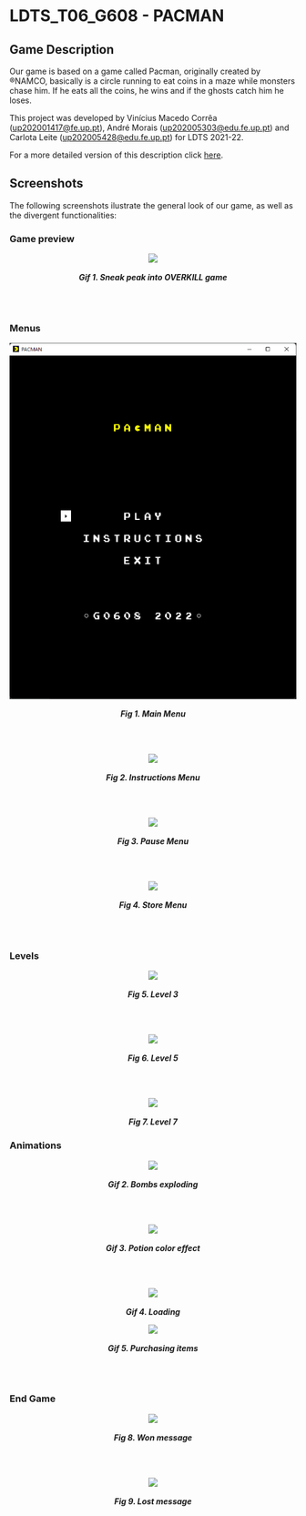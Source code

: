 # LDTS_T06_G608 - PACMAN

## Game Description

Our game is based on a game called Pacman, originally created by ®NAMCO, basically is a circle running to eat coins in a maze while monsters chase him. If he eats all the coins, he wins and if the ghosts catch him he loses.

This project was developed by Vinícius Macedo Corrêa (up202001417@fe.up.pt), André Morais (up202005303@edu.fe.up.pt) and Carlota Leite (up202005428@edu.fe.up.pt) for LDTS 2021-22.

For a more detailed version of this description click [here](./docs/README.md).

## Screenshots

The following screenshots ilustrate the general look of our game, as well as the divergent functionalities:
### Game preview

<p align="center" justify="center">
  <img src="docs/gifs/preview.gif"/>
</p>
<p align="center">
  <b><i>Gif 1. Sneak peak into OVERKILL game</i></b>
</p>
<br>
<br />


### Menus

<p align="center" justify="center">
  <img src="docs/images/screenshots/mainMenu.png"/>
</p>
<p align="center">
  <b><i>Fig 1. Main Menu </i></b>
</p>  

<br>
<br />

<p align="center" justify="center">
  <img src="docs/images/screenshots/instructionsMenu.png"/>
</p>
<p align="center">
  <b><i>Fig 2. Instructions Menu </i></b>  
</p>  

<br>
<br />

<p align="center" justify="center">
  <img src="docs/images/screenshots/pauseMenu.png"/>
</p>
<p align="center">
  <b><i>Fig 3. Pause Menu </i></b>
</p>  

<br>
<br />

<p align="center" justify="center">
  <img src="docs/images/screenshots/store.png"/>
</p>
<p align="center">
  <b><i>Fig 4. Store Menu </i></b>
</p>

<br>
<br />

### Levels

<p align="center" justify="center">
  <img src="docs/images/screenshots/level3.png"/>
</p>
<p align="center">
  <b><i>Fig 5. Level 3 </i></b>
</p>

<br>
<br />

<p align="center" justify="center">
  <img src="docs/images/screenshots/level5.png"/>
</p>
<p align="center">
  <b><i>Fig 6. Level 5 </i></b>
</p>

<br>
<br />

<p align="center" justify="center">
  <img src="docs/images/screenshots/level7.png"/>
</p>
<p align="center">
  <b><i>Fig 7. Level 7 </i></b>
</p>


### Animations

<p align="center" justify="center">
  <img src="docs/gifs/bombs.gif"/>
</p>
<p align="center">
  <b><i>Gif 2. Bombs exploding</i></b>
</p>

<br>
<br />

<p align="center" justify="center">
  <img src="docs/gifs/potionEffect.gif"/>
</p>
<p align="center">
  <b><i>Gif 3. Potion color effect </i></b>
</p>

<br>
<br />

<p align="center" justify="center">
  <img src="docs/gifs/loading.gif"/>
</p>
<p align="center">
  <b><i>Gif 4. Loading </i></b>
</p>


<p align="center" justify="center">
  <img src="docs/gifs/store.gif"/>
</p>
<p align="center">
  <b><i>Gif 5. Purchasing items </i></b>
</p>

<br>
<br />

### End Game

<p align="center" justify="center">
  <img src="docs/images/screenshots/YOUWON.png"/>
</p>
<p align="center">
  <b><i>Fig 8. Won message</i></b>
</p>

<br>
<br />

<p align="center" justify="center">
  <img src="docs/images/screenshots/YOULOST.png"/>
</p>
<p align="center">
  <b><i>Fig 9. Lost message</i></b>
</p>
